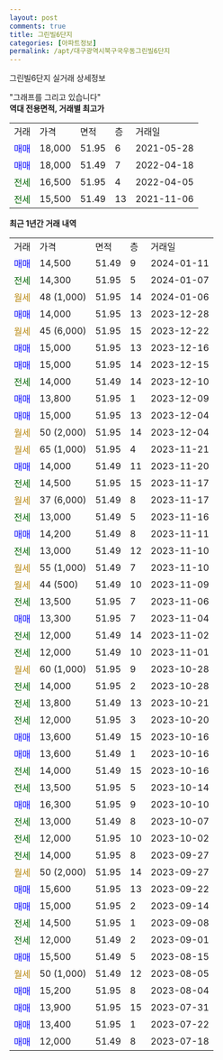 ```yaml
---
layout: post
comments: true
title: 그린빌6단지
categories: [아파트정보]
permalink: /apt/대구광역시북구국우동그린빌6단지
---
```


그린빌6단지 실거래 상세정보

<script type="text/javascript">
  google.charts.load('current', {'packages':['line', 'corechart']});
  google.charts.setOnLoadCallback(drawChart);

  function drawChart() {
    var data = new google.visualization.DataTable();
    data.addColumn('date', '거래일');
    data.addColumn('number', "매매");
    data.addColumn('number', "전세");
    data.addColumn('number', "전매");

    data.addRows([[new Date(Date.parse("2024-01-11")), 14500, null, null], [new Date(Date.parse("2024-01-07")), null, 14300, null], [new Date(Date.parse("2024-01-06")), null, null, null], [new Date(Date.parse("2023-12-28")), 14000, null, null], [new Date(Date.parse("2023-12-22")), null, null, null], [new Date(Date.parse("2023-12-16")), 15000, null, null], [new Date(Date.parse("2023-12-15")), 15000, null, null], [new Date(Date.parse("2023-12-10")), null, 14000, null], [new Date(Date.parse("2023-12-09")), 13800, null, null], [new Date(Date.parse("2023-12-04")), 15000, null, null], [new Date(Date.parse("2023-12-04")), null, null, null], [new Date(Date.parse("2023-11-21")), null, null, null], [new Date(Date.parse("2023-11-20")), 14000, null, null], [new Date(Date.parse("2023-11-17")), null, 14500, null], [new Date(Date.parse("2023-11-17")), null, null, null], [new Date(Date.parse("2023-11-16")), null, 13000, null], [new Date(Date.parse("2023-11-11")), 14200, null, null], [new Date(Date.parse("2023-11-10")), null, 13000, null], [new Date(Date.parse("2023-11-10")), null, null, null], [new Date(Date.parse("2023-11-09")), null, null, null], [new Date(Date.parse("2023-11-06")), null, 13500, null], [new Date(Date.parse("2023-11-04")), 13300, null, null], [new Date(Date.parse("2023-11-02")), null, 12000, null], [new Date(Date.parse("2023-11-01")), null, 12000, null], [new Date(Date.parse("2023-10-28")), null, null, null], [new Date(Date.parse("2023-10-28")), null, 14000, null], [new Date(Date.parse("2023-10-21")), null, 13800, null], [new Date(Date.parse("2023-10-20")), null, 12000, null], [new Date(Date.parse("2023-10-16")), 13600, null, null], [new Date(Date.parse("2023-10-16")), 13600, null, null], [new Date(Date.parse("2023-10-16")), null, 14000, null], [new Date(Date.parse("2023-10-14")), null, 13500, null], [new Date(Date.parse("2023-10-10")), 16300, null, null], [new Date(Date.parse("2023-10-07")), null, 13000, null], [new Date(Date.parse("2023-10-02")), null, 12000, null], [new Date(Date.parse("2023-09-27")), null, 14000, null], [new Date(Date.parse("2023-09-27")), null, null, null], [new Date(Date.parse("2023-09-22")), 15600, null, null], [new Date(Date.parse("2023-09-14")), 15000, null, null], [new Date(Date.parse("2023-09-08")), null, 14500, null], [new Date(Date.parse("2023-09-01")), null, 12000, null], [new Date(Date.parse("2023-08-15")), 15500, null, null], [new Date(Date.parse("2023-08-05")), null, null, null], [new Date(Date.parse("2023-08-04")), 15200, null, null], [new Date(Date.parse("2023-07-31")), 13900, null, null], [new Date(Date.parse("2023-07-22")), 13400, null, null], [new Date(Date.parse("2023-07-18")), 12000, null, null]]);

    var options = {
      hAxis: {
        format: 'yyyy/MM/dd'
      },    
      lineWidth: 0,
      pointsVisible: true,    
      title: '최근 1년간 유형별 실거래가 분포',
      legend: { position: 'bottom' }
    };

    var formatter = new google.visualization.NumberFormat({pattern:'###,###'} );
    formatter.format(data, 1);
    formatter.format(data, 2);
    
    setTimeout(function() {
        var chart = new google.visualization.LineChart(document.getElementById('columnchart_material'));
        chart.draw(data, (options));
        document.getElementById('loading').style.display = 'none';
    }, 200);
  }
</script>


<div id="loading" style="z-index:20; display: block; margin-left: 0px">"그래프를 그리고 있습니다"</div>
<div id="columnchart_material" style="width: 95%; margin-left: 0px; display: block"></div>
<!-- contents start -->
<b>역대 전용면적, 거래별 최고가</b>
<table class="sortable">
    <tr>
      <td>거래</td>
      <td>가격</td>
      <td>면적</td>
      <td>층</td>
      <td>거래일</td>
    </tr>
        <tr>
          <td><a style="color: blue">매매</a></td>
          <td>18,000</td>
          <td>51.95</td>
          <td>6</td>
          <td>2021-05-28</td>
        </tr>            <tr>
          <td><a style="color: blue">매매</a></td>
          <td>18,000</td>
          <td>51.49</td>
          <td>7</td>
          <td>2022-04-18</td>
        </tr>        
        <tr>
              <td><a style="color: darkgreen">전세</a></td>
              <td>16,500</td>
              <td>51.95</td>
              <td>4</td>
              <td>2022-04-05</td>
            </tr>            <tr>
              <td><a style="color: darkgreen">전세</a></td>
              <td>15,500</td>
              <td>51.49</td>
              <td>13</td>
              <td>2021-11-06</td>
            </tr>        
    
</table>

<b>최근 1년간 거래 내역</b>

<table class="sortable">
    <tr>
      <td>거래</td>
      <td>가격</td>
      <td>면적</td>
      <td>층</td>
      <td>거래일</td>
    </tr>
    <tr>
      <td><a style="color: blue">매매</a></td>
      <td>14,500</td>
      <td>51.49</td>
      <td>9</td>
      <td>2024-01-11</td>
    </tr>          <tr>
      <td><a style="color: darkgreen">전세</a></td>
      <td>14,300</td>
      <td>51.95</td>
      <td>5</td>
      <td>2024-01-07</td>
    </tr>          <tr>
      <td><a style="color: darkgoldenrod">월세</a></td>
      <td>48 (1,000)</td>
      <td>51.95</td>
      <td>14</td>
      <td>2024-01-06</td>
    </tr>          <tr>
      <td><a style="color: blue">매매</a></td>
      <td>14,000</td>
      <td>51.95</td>
      <td>13</td>
      <td>2023-12-28</td>
    </tr>          <tr>
      <td><a style="color: darkgoldenrod">월세</a></td>
      <td>45 (6,000)</td>
      <td>51.95</td>
      <td>15</td>
      <td>2023-12-22</td>
    </tr>          <tr>
      <td><a style="color: blue">매매</a></td>
      <td>15,000</td>
      <td>51.95</td>
      <td>13</td>
      <td>2023-12-16</td>
    </tr>          <tr>
      <td><a style="color: blue">매매</a></td>
      <td>15,000</td>
      <td>51.95</td>
      <td>14</td>
      <td>2023-12-15</td>
    </tr>          <tr>
      <td><a style="color: darkgreen">전세</a></td>
      <td>14,000</td>
      <td>51.49</td>
      <td>14</td>
      <td>2023-12-10</td>
    </tr>          <tr>
      <td><a style="color: blue">매매</a></td>
      <td>13,800</td>
      <td>51.95</td>
      <td>1</td>
      <td>2023-12-09</td>
    </tr>          <tr>
      <td><a style="color: blue">매매</a></td>
      <td>15,000</td>
      <td>51.95</td>
      <td>13</td>
      <td>2023-12-04</td>
    </tr>          <tr>
      <td><a style="color: darkgoldenrod">월세</a></td>
      <td>50 (2,000)</td>
      <td>51.95</td>
      <td>14</td>
      <td>2023-12-04</td>
    </tr>          <tr>
      <td><a style="color: darkgoldenrod">월세</a></td>
      <td>65 (1,000)</td>
      <td>51.95</td>
      <td>4</td>
      <td>2023-11-21</td>
    </tr>          <tr>
      <td><a style="color: blue">매매</a></td>
      <td>14,000</td>
      <td>51.49</td>
      <td>11</td>
      <td>2023-11-20</td>
    </tr>          <tr>
      <td><a style="color: darkgreen">전세</a></td>
      <td>14,500</td>
      <td>51.95</td>
      <td>15</td>
      <td>2023-11-17</td>
    </tr>          <tr>
      <td><a style="color: darkgoldenrod">월세</a></td>
      <td>37 (6,000)</td>
      <td>51.49</td>
      <td>8</td>
      <td>2023-11-17</td>
    </tr>          <tr>
      <td><a style="color: darkgreen">전세</a></td>
      <td>13,000</td>
      <td>51.49</td>
      <td>5</td>
      <td>2023-11-16</td>
    </tr>          <tr>
      <td><a style="color: blue">매매</a></td>
      <td>14,200</td>
      <td>51.49</td>
      <td>8</td>
      <td>2023-11-11</td>
    </tr>          <tr>
      <td><a style="color: darkgreen">전세</a></td>
      <td>13,000</td>
      <td>51.49</td>
      <td>12</td>
      <td>2023-11-10</td>
    </tr>          <tr>
      <td><a style="color: darkgoldenrod">월세</a></td>
      <td>55 (1,000)</td>
      <td>51.49</td>
      <td>7</td>
      <td>2023-11-10</td>
    </tr>          <tr>
      <td><a style="color: darkgoldenrod">월세</a></td>
      <td>44 (500)</td>
      <td>51.49</td>
      <td>10</td>
      <td>2023-11-09</td>
    </tr>          <tr>
      <td><a style="color: darkgreen">전세</a></td>
      <td>13,500</td>
      <td>51.95</td>
      <td>7</td>
      <td>2023-11-06</td>
    </tr>          <tr>
      <td><a style="color: blue">매매</a></td>
      <td>13,300</td>
      <td>51.95</td>
      <td>7</td>
      <td>2023-11-04</td>
    </tr>          <tr>
      <td><a style="color: darkgreen">전세</a></td>
      <td>12,000</td>
      <td>51.49</td>
      <td>14</td>
      <td>2023-11-02</td>
    </tr>          <tr>
      <td><a style="color: darkgreen">전세</a></td>
      <td>12,000</td>
      <td>51.49</td>
      <td>10</td>
      <td>2023-11-01</td>
    </tr>          <tr>
      <td><a style="color: darkgoldenrod">월세</a></td>
      <td>60 (1,000)</td>
      <td>51.95</td>
      <td>9</td>
      <td>2023-10-28</td>
    </tr>          <tr>
      <td><a style="color: darkgreen">전세</a></td>
      <td>14,000</td>
      <td>51.95</td>
      <td>2</td>
      <td>2023-10-28</td>
    </tr>          <tr>
      <td><a style="color: darkgreen">전세</a></td>
      <td>13,800</td>
      <td>51.49</td>
      <td>13</td>
      <td>2023-10-21</td>
    </tr>          <tr>
      <td><a style="color: darkgreen">전세</a></td>
      <td>12,000</td>
      <td>51.95</td>
      <td>3</td>
      <td>2023-10-20</td>
    </tr>          <tr>
      <td><a style="color: blue">매매</a></td>
      <td>13,600</td>
      <td>51.49</td>
      <td>15</td>
      <td>2023-10-16</td>
    </tr>          <tr>
      <td><a style="color: blue">매매</a></td>
      <td>13,600</td>
      <td>51.49</td>
      <td>1</td>
      <td>2023-10-16</td>
    </tr>          <tr>
      <td><a style="color: darkgreen">전세</a></td>
      <td>14,000</td>
      <td>51.49</td>
      <td>15</td>
      <td>2023-10-16</td>
    </tr>          <tr>
      <td><a style="color: darkgreen">전세</a></td>
      <td>13,500</td>
      <td>51.95</td>
      <td>5</td>
      <td>2023-10-14</td>
    </tr>          <tr>
      <td><a style="color: blue">매매</a></td>
      <td>16,300</td>
      <td>51.95</td>
      <td>9</td>
      <td>2023-10-10</td>
    </tr>          <tr>
      <td><a style="color: darkgreen">전세</a></td>
      <td>13,000</td>
      <td>51.49</td>
      <td>8</td>
      <td>2023-10-07</td>
    </tr>          <tr>
      <td><a style="color: darkgreen">전세</a></td>
      <td>12,000</td>
      <td>51.95</td>
      <td>10</td>
      <td>2023-10-02</td>
    </tr>          <tr>
      <td><a style="color: darkgreen">전세</a></td>
      <td>14,000</td>
      <td>51.95</td>
      <td>8</td>
      <td>2023-09-27</td>
    </tr>          <tr>
      <td><a style="color: darkgoldenrod">월세</a></td>
      <td>50 (2,000)</td>
      <td>51.95</td>
      <td>14</td>
      <td>2023-09-27</td>
    </tr>          <tr>
      <td><a style="color: blue">매매</a></td>
      <td>15,600</td>
      <td>51.95</td>
      <td>13</td>
      <td>2023-09-22</td>
    </tr>          <tr>
      <td><a style="color: blue">매매</a></td>
      <td>15,000</td>
      <td>51.95</td>
      <td>2</td>
      <td>2023-09-14</td>
    </tr>          <tr>
      <td><a style="color: darkgreen">전세</a></td>
      <td>14,500</td>
      <td>51.95</td>
      <td>1</td>
      <td>2023-09-08</td>
    </tr>          <tr>
      <td><a style="color: darkgreen">전세</a></td>
      <td>12,000</td>
      <td>51.49</td>
      <td>2</td>
      <td>2023-09-01</td>
    </tr>          <tr>
      <td><a style="color: blue">매매</a></td>
      <td>15,500</td>
      <td>51.49</td>
      <td>5</td>
      <td>2023-08-15</td>
    </tr>          <tr>
      <td><a style="color: darkgoldenrod">월세</a></td>
      <td>50 (1,000)</td>
      <td>51.49</td>
      <td>12</td>
      <td>2023-08-05</td>
    </tr>          <tr>
      <td><a style="color: blue">매매</a></td>
      <td>15,200</td>
      <td>51.95</td>
      <td>8</td>
      <td>2023-08-04</td>
    </tr>          <tr>
      <td><a style="color: blue">매매</a></td>
      <td>13,900</td>
      <td>51.95</td>
      <td>15</td>
      <td>2023-07-31</td>
    </tr>          <tr>
      <td><a style="color: blue">매매</a></td>
      <td>13,400</td>
      <td>51.95</td>
      <td>1</td>
      <td>2023-07-22</td>
    </tr>          <tr>
      <td><a style="color: blue">매매</a></td>
      <td>12,000</td>
      <td>51.49</td>
      <td>8</td>
      <td>2023-07-18</td>
    </tr>      </table>
<!-- contents end -->    

